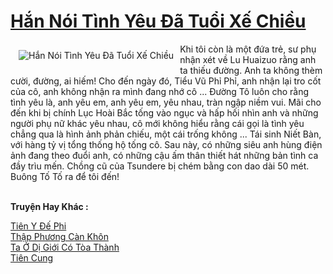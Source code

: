 <a href="https://truyenwiki.net/han-noi-tinh-yeu-da-tuoi-xe-chieu.35251/" title="Hắn Nói Tình Yêu Đã Tuổi Xế Chiều"><h1>Hắn Nói Tình Yêu Đã Tuổi Xế Chiều</h1></a><div style="display:table"><img align="right" style="float: left; padding: 10px;" src="https://truyenwiki.net/a/img/str/src/35251.jpg" alt="Hắn Nói Tình Yêu Đã Tuổi Xế Chiều">Khi tôi còn là một đứa trẻ, sư phụ nhận xét về Lu Huaizuo rằng anh ta thiếu đường. Anh ta không thèm cười, đường, ai hiếm! Cho đến ngày đó, Tiểu Vũ Phỉ Phỉ, anh nhận lại tro cốt của cô, anh không nhận ra mình đang nhớ cô ... Đường Tô luôn cho rằng tình yêu là, anh yêu em, anh yêu em, yêu nhau, tràn ngập niềm vui. Mãi cho đến khi bị chính Lục Hoài Bắc tống vào ngục và hấp hối nhìn anh và những người phụ nữ khác yêu nhau, cô mới không hiểu rằng cái gọi là tình yêu chẳng qua là hình ảnh phản chiếu, một cái trống không ... Tái sinh Niết Bàn, với hàng tỷ vị tổng thống hộ tống cô. Sau này, có những siêu anh hùng điện ảnh đang theo đuổi anh, có những cậu ấm thân thiết hát những bản tình ca đầy trìu mến. Chồng cũ của Tsundere bị chém bằng con dao dài 50 mét. Buông Tố Tố ra để tôi đến!</div><p><br><b>Truyện Hay Khác :</b></p><a href="https://truyenwiki.net/tien-y-de-phi.36543/" alt="Tiên Y Đế Phi">Tiên Y Đế Phi</a><br/><a href="https://github.com/nownovels/wikidich/tree/master/truyenhay/36509" alt="Thập Phương Càn Khôn">Thập Phương Càn Khôn</a><br/><a href="https://sangtacviet.wordpress.com/2020/10/22/ta-o-di-gioi-co-toa-thanh/" alt="Ta Ở Dị Giới Có Tòa Thành">Ta Ở Dị Giới Có Tòa Thành</a><br/><a href="https://sangtacviet.wordpress.com/2020/10/22/tien-cung/" alt="Tiên Cung">Tiên Cung</a><br/>